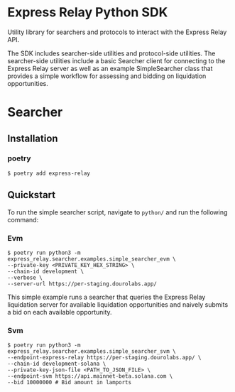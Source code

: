 # Express Relay Python SDK

Utility library for searchers and protocols to interact with the Express Relay API.

The SDK includes searcher-side utilities and protocol-side utilities. The searcher-side utilities include a basic Searcher client for connecting to the Express Relay server as well as an example SimpleSearcher class that provides a simple workflow for assessing and bidding on liquidation opportunities.

# Searcher

## Installation

### poetry

```
$ poetry add express-relay
```

## Quickstart

To run the simple searcher script, navigate to `python/` and run the following command:

### Evm

```
$ poetry run python3 -m express_relay.searcher.examples.simple_searcher_evm \
--private-key <PRIVATE_KEY_HEX_STRING> \
--chain-id development \
--verbose \
--server-url https://per-staging.dourolabs.app/
```

This simple example runs a searcher that queries the Express Relay liquidation server for available liquidation
opportunities and naively submits a bid on each available opportunity.

### Svm

```
$ poetry run python3 -m express_relay.searcher.examples.simple_searcher_svm \
--endpoint-express-relay https://per-staging.dourolabs.app/ \
--chain-id development-solana \
--private-key-json-file <PATH_TO_JSON_FILE> \
--endpoint-svm https://api.mainnet-beta.solana.com \
--bid 10000000 # Bid amount in lamports
```
